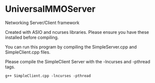 # UniversalMMOServer

Networking Server/Client framework

Created with ASIO and ncurses libraries. Please ensure you have these installed before compiling.

You can run this program by compiling the SimpleServer.cpp and SimpleClient.cpp files.

Please compile the SimpleClient Server with the -lncurses and -pthread tags.

```
g++ SimpleClient.cpp -lncurses -pthread
```
